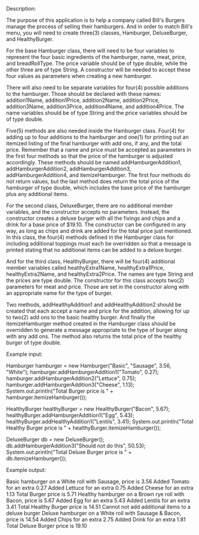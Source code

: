 Description:

The purpose of this application is to help a company called Bill's Burgers manage the process of selling their hamburgers. And in order to match Bill's menu, you will need to create three(3) classes, Hamburger, DeluxeBurger, and HealthyBurger. 

For the base Hamburger class, there will need to be four variables to represent the four basic ingredients of the hamburger, name, meat, price, and breadRollType. The price variable should be of type double, while the other three are of type String. A constructor will be needed to accept these four values as parameters when creating a new hamburger.

There will also need to be separate variables for four(4) possible additions to the hamburger. Those should be declared with these names: addition1Name, addition1Price, addition2Name, addition2Price, addition3Name, addition3Price, addition4Name, and addition4Price. The name variables should be of type String and the price variables should be of type double.

Five(5) methods are also needed inside the Hamburger class. Four(4) for adding up to four additions to the hamburger and one(1) for printing out an itemized listing of the final hamburger with add ons, if any, and the total price. Remember that a name and price must be accepted as parameters in the first four methods so that the price of the hamburger is adjusted accordingly. These methods should be named addHamburgerAddition1, addHamburgerAddition2, addHamburgerAddition3, addHamburgerAddition4, and itemizeHamburger. The first four methods do not return values, but the last method does return the total price of the hamburger of type double, which includes the base price of the hamburger plus any additional items. 

For the second class, DeluxeBurger, there are no additional member variables, and the constructor accepts no parameters. Instead, the constructor creates a deluxe burger with all the fixings and chips and a drink for a base price of $19.10. The constructor can be configured in any way, as long as chips and drink are added for the total price just mentioned. In this class, the four(4) methods defined in the Hamburger class for including additional toppings must each be overridden so that a message is printed stating that no additional items can be added to a deluxe burger.

And for the third class, HealthyBurger, there will be four(4) additional member variables called healthyExtra1Name, healthyExtra1Price, healthyExtra2Name, and healthyExtra2Price. The names are type String and the prices are type double. The constructor for this class accepts two(2) parameters for meat and price. Those are set in the constructor along with an appropriate name for the type of burger. 

Two methods, addHealthyAddition1 and addHealthyAddition2 should be created that each accept a name and price for the addition, allowing for up to two(2) add ons to the basic healthy burger. And finally the itemizeHamburger method created in the Hamburger class should be overridden to generate a message appropriate to the type of burger along with any add ons. The method also returns the total price of the healthy burger of type double.

Example input:

Hamburger hamburger = new Hamburger("Basic", "Sausage", 3.56, "White");
hamburger.addHamburgerAddition1("Tomato", 0.27);
hamburger.addHamburgerAddition2("Lettuce", 0.75);
hamburger.addHamburgerAddition3("Cheese", 1.13);
System.out.println("Total Burger price is " + hamburger.itemizeHamburger());

HealthyBurger healthyBurger = new HealthyBurger("Bacon", 5.67);
healthyBurger.addHamburgerAddition1("Egg", 5.43);
healthyBurger.addHealthyAddition1("Lentils", 3.41);
System.out.println("Total Healthy Burger price is  " + healthyBurger.itemizeHamburger());

DeluxeBurger db = new DeluxeBurger();
db.addHamburgerAddition3("Should not do this", 50.53);
System.out.println("Total Deluxe Burger price is " + db.itemizeHamburger());

Example output:

Basic hamburger on a White roll with Sausage, price is 3.56
Added Tomato for an extra 0.27
Added Lettuce for an extra 0.75
Added Cheese for an extra 1.13
Total Burger price is 5.71
Healthy hamburger on a Brown rye roll with Bacon, price is 5.67
Added Egg for an extra 5.43
Added Lentils for an extra 3.41
Total Healthy Burger price is  14.51
Cannot not add additional items to a deluxe burger
Deluxe hamburger on a White roll with Sausage & Bacon, price is 14.54
Added Chips for an extra 2.75
Added Drink for an extra 1.81
Total Deluxe Burger price is 19.10
